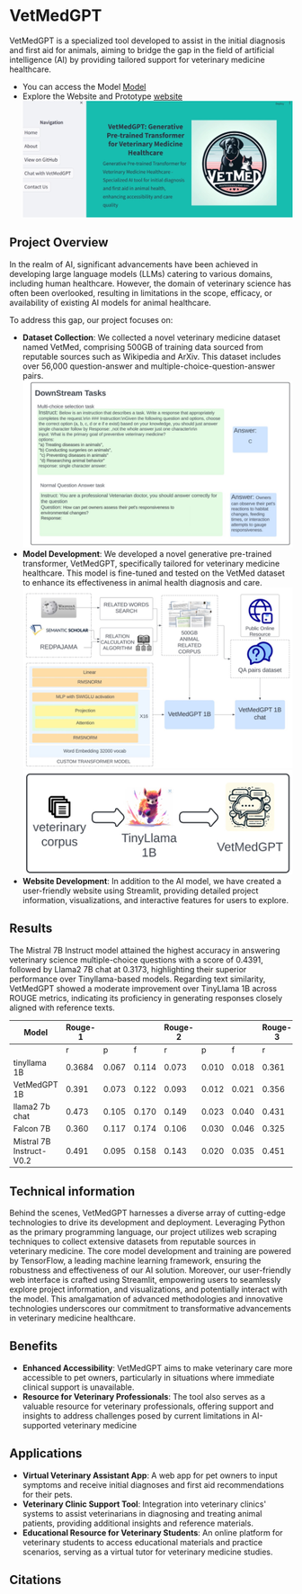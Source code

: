 # VetMedGPT
VetMedGPT is a specialized tool developed to assist in the initial diagnosis and first aid for animals, aiming to bridge the gap in the field of artificial intelligence (AI) by providing tailored support for veterinary medicine healthcare.

- You can access the Model [Model](https://huggingface.co/azsxscdvfb/vetmedgpt-1B-V0.1)    
- Explore the Website and Prototype [website](https://d19c-100-1-3-245.ngrok-free.app/) 
![UI](https://github.com/bhansalijainam/AiAI/blob/main/VetMedGPT/Web%20page%20UI.jpeg)
## Project Overview
In the realm of AI, significant advancements have been achieved in developing large language models (LLMs) catering to various domains, including human healthcare. However, the domain of veterinary science has often been overlooked, resulting in limitations in the scope, efficacy, or availability of existing AI models for animal healthcare.

To address this gap, our project focuses on:

- **Dataset Collection**: We collected a novel veterinary medicine dataset named VetMed, comprising 500GB of training data sourced from reputable sources such as Wikipedia and ArXiv. This dataset includes over 56,000 question-answer and multiple-choice-question-answer pairs.
  ![Dataset](https://github.com/bhansalijainam/AiAI/blob/main/VetMedGPT/Dataset.jpeg)
- **Model Development**: We developed a novel generative pre-trained transformer, VetMedGPT, specifically tailored for veterinary medicine healthcare. This model is fine-tuned and tested on the VetMed dataset to enhance its effectiveness in animal health diagnosis and care.
  ![Workflow](https://github.com/bhansalijainam/AiAI/blob/main/VetMedGPT/Workflow.jpeg)
  ![Model ](https://github.com/bhansalijainam/AiAI/blob/main/VetMedGPT/Model.jpeg)
- **Website Development**: In addition to the AI model, we have created a user-friendly website using Streamlit, providing detailed project information, visualizations, and interactive features for users to explore.
## Results
The Mistral 7B Instruct model attained the highest accuracy in answering veterinary science multiple-choice questions with a score of 0.4391, followed by Llama2 7B chat at 0.3173, highlighting their superior performance over Tinyllama-based models. Regarding text similarity, VetMedGPT showed a moderate improvement over TinyLlama 1B across ROUGE metrics, indicating its proficiency in generating responses closely aligned with reference texts.

| Model             | Rouge-1 |      |      | Rouge-2 |      |      | Rouge-3 |      |      |
|-------------------|---------|------|------|---------|------|------|---------|------|------|
|                   | r       | p    | f    | r       | p    | f    | r       | p    | f    |
| tinyllama 1B      | 0.3684  | 0.067| 0.114| 0.073   | 0.010| 0.018| 0.361   | 0.067| 0.111|
| VetMedGPT 1B      | 0.391   | 0.073| 0.122| 0.093   | 0.012| 0.021| 0.356   | 0.066| 0.110|
| llama2 7b chat    | 0.473   | 0.105| 0.170| 0.149   | 0.023| 0.040| 0.431   | 0.095| 0.154|
| Falcon 7B         | 0.360   | 0.117| 0.174| 0.106   | 0.030| 0.046| 0.325   | 0.106| 0.157|
| Mistral 7B Instruct-V0.2 | 0.491 | 0.095 | 0.158 | 0.143 | 0.020 | 0.035 | 0.451 | 0.087 | 0.145 |



## Technical information
Behind the scenes, VetMedGPT harnesses a diverse array of cutting-edge technologies to drive its development and deployment. Leveraging Python as the primary programming language, our project utilizes web scraping techniques to collect extensive datasets from reputable sources in veterinary medicine. The core model development and training are powered by TensorFlow, a leading machine learning framework, ensuring the robustness and effectiveness of our AI solution. Moreover, our user-friendly web interface is crafted using Streamlit, empowering users to seamlessly explore project information, and visualizations, and potentially interact with the model. This amalgamation of advanced methodologies and innovative technologies underscores our commitment to transformative advancements in veterinary medicine healthcare.
## Benefits
- **Enhanced Accessibility**: VetMedGPT aims to make veterinary care more accessible to pet owners, particularly in situations where immediate clinical support is unavailable.
- **Resource for Veterinary Professionals**: The tool also serves as a valuable resource for veterinary professionals, offering support and insights to address challenges posed by current limitations in AI-supported veterinary medicine
## Applications
- **Virtual Veterinary Assistant App**: A web app for pet owners to input symptoms and receive initial diagnoses and first aid recommendations for their pets.
- **Veterinary Clinic Support Tool**: Integration into veterinary clinics' systems to assist veterinarians in diagnosing and treating animal patients, providing additional insights and reference materials.
- **Educational Resource for Veterinary Students**: An online platform for veterinary students to access educational materials and practice scenarios, serving as a virtual tutor for veterinary medicine studies.
  
## Citations
